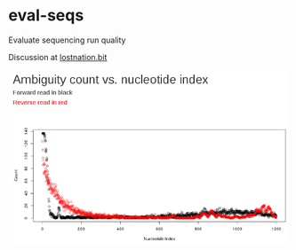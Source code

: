 # eval-seqs
Evaluate sequencing run quality

Discussion at [lostnation.bit](http://www.lostnat.net/lnsDFoKytr/2014/10/11/sequence-evaluation/)

![eval-seqs image](evalseqs-image.png)
